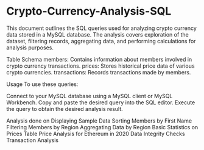 # Crypto-Currency-Analysis-SQL

This document outlines the SQL queries used for analyzing crypto currency data stored in a MySQL database. The analysis covers exploration of the dataset, filtering records, aggregating data, and performing calculations for analysis purposes.

Table Schema
members: Contains information about members involved in crypto currency transactions.
prices: Stores historical price data of various crypto currencies.
transactions: Records transactions made by members.

Usage
To use these queries:

Connect to your MySQL database using a MySQL client or MySQL Workbench.
Copy and paste the desired query into the SQL editor.
Execute the query to obtain the desired analysis result.


Analysis done on
Displaying Sample Data
Sorting Members by First Name
Filtering Members by Region
Aggregating Data by Region
Basic Statistics on Prices Table
Price Analysis for Ethereum in 2020
Data Integrity Checks
Transaction Analysis
